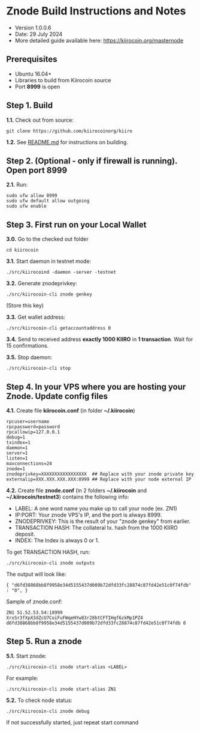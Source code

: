 Znode Build Instructions and Notes
=============================
 - Version 1.0.0.6
 - Date: 29 July 2024
 - More detailed guide available here: https://kiirocoin.org/masternode

Prerequisites
-------------
 - Ubuntu 16.04+
 - Libraries to build from Kiirocoin source
 - Port **8999** is open

Step 1. Build
----------------------
**1.1.**  Check out from source:

    git clone https://github.com/kiirocoinorg/kiiro

**1.2.**  See [README.md](README.md) for instructions on building.

Step 2. (Optional - only if firewall is running). Open port 8999
----------------------
**2.1.**  Run:

    sudo ufw allow 8999
    sudo ufw default allow outgoing
    sudo ufw enable

Step 3. First run on your Local Wallet
----------------------
**3.0.**  Go to the checked out folder

    cd kiirocoin

**3.1.**  Start daemon in testnet mode:

    ./src/kiirocoind -daemon -server -testnet

**3.2.**  Generate znodeprivkey:

    ./src/kiirocoin-cli znode genkey

(Store this key)

**3.3.**  Get wallet address:

    ./src/kiirocoin-cli getaccountaddress 0

**3.4.**  Send to received address **exactly 1000 KIIRO** in **1 transaction**. Wait for 15 confirmations.

**3.5.**  Stop daemon:

    ./src/kiirocoin-cli stop

Step 4. In your VPS where you are hosting your Znode. Update config files
----------------------
**4.1.**  Create file **kiirocoin.conf** (in folder **~/.kiirocoin**)

    rpcuser=username
    rpcpassword=password
    rpcallowip=127.0.0.1
    debug=1
    txindex=1
    daemon=1
    server=1
    listen=1
    maxconnections=24
    znode=1
    znodeprivkey=XXXXXXXXXXXXXXXXX  ## Replace with your znode private key
    externalip=XXX.XXX.XXX.XXX:8999 ## Replace with your node external IP

**4.2.**  Create file **znode.conf** (in 2 folders **~/.kiirocoin** and **~/.kiirocoin/testnet3**) contains the following info:
 - LABEL: A one word name you make up to call your node (ex. ZN1)
 - IP:PORT: Your znode VPS's IP, and the port is always 8999.
 - ZNODEPRIVKEY: This is the result of your "znode genkey" from earlier.
 - TRANSACTION HASH: The collateral tx. hash from the 1000 KIIRO deposit.
 - INDEX: The Index is always 0 or 1.

To get TRANSACTION HASH, run:

    ./src/kiirocoin-cli znode outputs

The output will look like:

    { "d6fd38868bb8f9958e34d5155437d009b72dfd33fc28874c87fd42e51c0f74fdb" : "0", }

Sample of znode.conf:

    ZN1 51.52.53.54:18999 XrxSr3fXpX3dZcU7CoiFuFWqeHYw83r28btCFfIHqf6zkMp1PZ4 d6fd38868bb8f9958e34d5155437d009b72dfd33fc28874c87fd42e51c0f74fdb 0

Step 5. Run a znode
----------------------
**5.1.**  Start znode:

    ./src/kiirocoin-cli znode start-alias <LABEL>

For example:

    ./src/kiirocoin-cli znode start-alias ZN1

**5.2.**  To check node status:

    ./src/kiirocoin-cli znode debug

If not successfully started, just repeat start command
